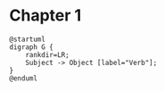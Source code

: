 # Chapter 1

```plantuml
@startuml
digraph G {
    rankdir=LR;
    Subject -> Object [label="Verb"];
}
@enduml
```